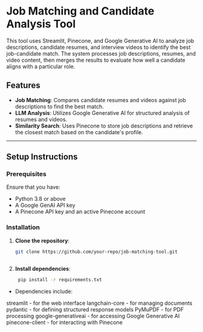 # Job Matching and Candidate Analysis Tool

This tool uses Streamlit, Pinecone, and Google Generative AI to analyze job descriptions, candidate resumes, and interview videos to identify the best job-candidate match. The system processes job descriptions, resumes, and video content, then merges the results to evaluate how well a candidate aligns with a particular role.

## Features

- **Job Matching**: Compares candidate resumes and videos against job descriptions to find the best match.
- **LLM Analysis**: Utilizes Google Generative AI for structured analysis of resumes and videos.
- **Similarity Search**: Uses Pinecone to store job descriptions and retrieve the closest match based on the candidate's profile.

---

## Setup Instructions

### Prerequisites

Ensure that you have:
- Python 3.8 or above
- A Google GenAI API key
- A Pinecone API key and an active Pinecone account

### Installation

1. **Clone the repository**:
   ```bash
   git clone https://github.com/your-repo/job-matching-tool.git
  

1. **Install dependencies**:
   ```bash
    pip install -r requirements.txt

- Dependencies include:

streamlit - for the web interface
langchain-core - for managing documents
pydantic - for defining structured response models
PyMuPDF - for PDF processing
google-generativeai - for accessing Google Generative AI
pinecone-client - for interacting with Pinecone

